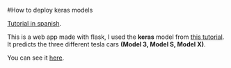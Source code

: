 #How to deploy keras models

[Tutorial in spanish](https://vincentblog.xyz/posts/como-hacer-deploy-de-un-modelo-de-keras).

This is a web app made with flask, I used the **keras** model from [this tutorial](https://vincentblog.xyz/posts/como-crear-una-red-neuronal-convolucional-con-keras). It predicts the three different tesla cars **(Model 3, Model S, Model X)**. 

You can see it [here](https://teslapp.herokuapp.com/).




